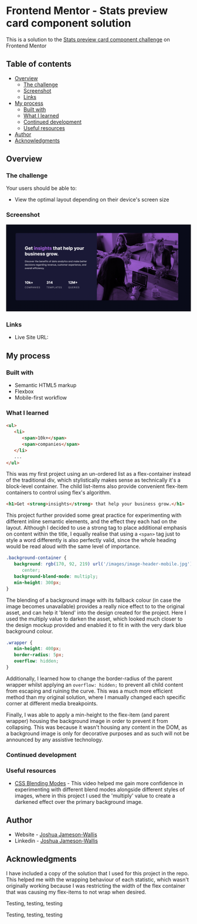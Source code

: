 # Frontend Mentor - Stats preview card component solution

This is a solution to the [Stats preview card component challenge](linkhttps://www.frontendmentor.io/challenges/stats-preview-card-component-8JqbgoU62) on Frontend Mentor

## Table of contents

-  [Overview](#overview)
   -  [The challenge](#the-challenge)
   -  [Screenshot](#screenshot)
   -  [Links](#links)
-  [My process](#my-process)
   -  [Built with](#built-with)
   -  [What I learned](#what-i-learned)
   -  [Continued development](#continued-development)
   -  [Useful resources](#useful-resources)
-  [Author](#author)
-  [Acknowledgments](#acknowledgments)

## Overview

### The challenge

Your users should be able to:

-  View the optimal layout depending on their device's screen size

### Screenshot

![](./Screenshot.png)

### Links

-  Live Site URL:

## My process

### Built with

-  Semantic HTML5 markup
-  Flexbox
-  Mobile-first workflow

### What I learned

```html
<ul>
   <li>
      <span>10k+</span>
      <span>companies</span>
   </li>
   ...
</ul>
```

This was my first project using an un-ordered list as a flex-container instead of the traditional div, which stylistically makes sense as technically it's a block-level container. The child list-items also provide convenient flex-item containers to control using flex's algorithm.

```html
<h1>Get <strong>insights</strong> that help your business grow.</h1>
```

This project further provided some great practice for experimenting with different inline semantic elements, and the effect they each had on the layout. Although I decided to use a strong tag to place additional emphasis on content within the title, I equally realise that using a `<span>` tag just to style a word differently is also perfectly valid, since the whole heading would be read aloud with the same level of importance.

```css
.background-container {
   background: rgb(170, 92, 219) url('/images/image-header-mobile.jpg') no-repeat
      center;
   background-blend-mode: multiply;
   min-height: 300px;
}
```

The blending of a background image with its fallback colour (in case the image becomes unavailable) provides a really nice effect to to the original asset, and can help it 'blend' into the design created for the project. Here I used the multiply value to darken the asset, which looked much closer to the design mockup provided and enabled it to fit in with the very dark blue background colour.

```css
.wrapper {
   min-height: 400px;
   border-radius: 5px;
   overflow: hidden;
}
```

Additionally, I learned how to change the border-radius of the parent wrapper whilst applying an `overflow: hidden;` to prevent all child content from escaping and ruining the curve. This was a much more efficient method than my original solution, where I manually changed each specific corner at different media breakpoints.

Finally, I was able to apply a min-height to the flex-item (and parent wrapper) housing the background image in order to prevent it from collapsing. This was because it wasn't housing any content in the DOM, as a background image is only for decorative purposes and as such will not be announced by any assistive technology.

### Continued development

### Useful resources

-  [CSS Blending Modes](https://www.youtube.com/watch?v=-c94pr41jaI&ab_channel=KevinPowell) - This video helped me gain more confidence in experimenting with different blend modes alongside different styles of images, where in this project I used the 'multiply' value to create a darkened effect over the primary background image.

## Author

-  Website - [Joshua Jameson-Wallis](https://joshuajamesonwallis.com)
-  Linkedin - [Joshua Jameson-Wallis]()

## Acknowledgments

I have included a copy of the solution that I used for this project in the repo. This helped me with the wrapping behaviour of each statistic, which wasn't originally working because I was restricting the width of the flex container that was causing my flex-items to not wrap when desired.

Testing, testing, testing

Testing, testing, testing

